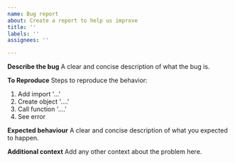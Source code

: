 ```yaml
---
name: Bug report
about: Create a report to help us improve
title: ''
labels: ''
assignees: ''

---
```


**Describe the bug**
A clear and concise description of what the bug is.

**To Reproduce**
Steps to reproduce the behavior:
1. Add import '...'
2. Create object '....'
3. Call function '....'
4. See error

**Expected behaviour**
A clear and concise description of what you expected to happen.

**Additional context**
Add any other context about the problem here.
